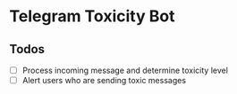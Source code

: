 # Telegram Toxicity Bot

## Todos

- [ ] Process incoming message and determine toxicity level
- [ ] Alert users who are sending toxic messages
